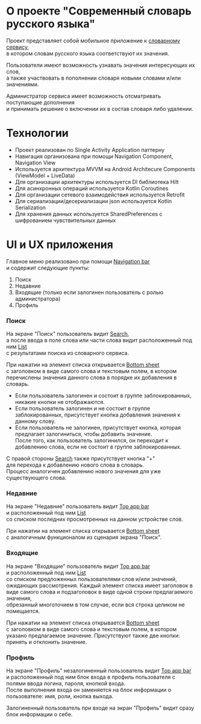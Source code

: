 # О проекте "Современный словарь русского языка"

Проект представляет собой мобильное приложение к [словарному сервису](https://github.com/t-o-n-y-p/dictionary-kotlin), \
в котором словам русского языка соответствуют их значения.

Пользователи имеют возможность узнавать значения интересующих их слов, \
а также участвовать в пополнении словаря новыми словами и/или значениями.

Администратор сервиса имеет возможность отсматривать поступающие дополнения \
и принимать решение о включении их в состав словаря либо удалении.

# Технологии

- Проект реализован по Single Activity Application паттерну
- Навигация организована при помощи Navigation Component, Navigation View
- Используется архитектура MVVM на Android Architecure Components (ViewModel + LiveData)
- Для организации архитектуры используется DI библиотека Hilt
- Для асинхронных операций используется Kotlin Coroutines
- Для организации сетевого взаимодействия используется Retrofit
- Для сериализации/десериализации json используется Kotlin Serialization
- Для хранения данных используется SharedPreferences с шифрованием чувствительных данных

# UI и UX приложения

Главное меню реализовано при помощи [Navigation bar](https://m3.material.io/components/navigation-bar/overview) \
и содержит следующие пункты:
1. Поиск
2. Недавние
3. Входящие (только если залогинен пользователь с ролью администратора)
4. Профиль

### Поиск

На экране "Поиск" пользователь видит [Search](https://m3.material.io/components/search/guidelines), \
а после ввода в поле слова или части слова видит расположенный под ним [List](https://m3.material.io/components/lists/overview) \
с результатами поиска из словарного сервиса.

При нажатии на элемент списка открывается [Bottom sheet](https://m3.material.io/components/bottom-sheets/overview) \
с заголовком в виде самого слова и текстовым полем, в котором перечислены значения данного слова в порядке их добавления в словарь.
- Если пользователь залогинен и состоит в группе заблокированных, никакие кнопки не отображаются. 
- Если пользователь залогинен и не состоит в группе заблокированных, присутствует кнопка добавления значения к данному слову. 
- Если пользователь не залогинен, присутствует кнопка, которая предлагает залогиниться, чтобы добавить значение. \
После того, как пользователь залогинился, он переходит к добавлению слова, если не состоит в группе заблокированных.

С правой стороны [Search](https://m3.material.io/components/search/guidelines) также присутствует кнопка "+" \
для перехода к добавлению нового слова в словарь. \
Процесс аналогичен добавлению нового значения для уже существующего слова.

### Недавние

На экране "Недавние" пользователь видит [Top app bar](https://m3.material.io/components/top-app-bar/specs) \
и расположенный под ним [List](https://m3.material.io/components/lists/overview) \
со списком последних просмотренных на данном устройстве слов.

При нажатии на элемент списка открывается [Bottom sheet](https://m3.material.io/components/bottom-sheets/overview) \
с аналогичным функционалом из сценария экрана "Поиск".

### Входящие

На экране "Входящие" пользователь видит [Top app bar](https://m3.material.io/components/top-app-bar/specs) \
и расположенный под ним [List](https://m3.material.io/components/lists/overview) \
со списком предложенных пользователями слов и/или значений, ожидающих рассмотрения.
Каждый элемент списка имеет заголовок в виде самого слова и подзаголовок в виде одной строки предлагаемого значения, \
обрезанный многоточием в том случае, если вся строка целиком не помещается.

При нажатии на элемент списка открывается [Bottom sheet](https://m3.material.io/components/bottom-sheets/overview) \
с заголовком в виде самого слова и текстовым полем, в котором указано предлагаемое значение.
Присутствуют также две кнопки: принять и отклонить значение.

### Профиль

На экране "Профиль" незалогиненный пользователь видит [Top app bar](https://m3.material.io/components/top-app-bar/specs) \
и расположенный под ним блок входа в профиль пользователя с полями ввода логина, пароля, кнопкой входа. \
После выполнения входа он заменяется на блок информации о пользователе: имя, роли, кнопка выхода.

Залогиненный пользователь при входе на экран "Профиль" видит сразу блок информации о себе.